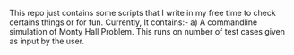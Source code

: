 This repo just contains some scripts that I write in my free time to check
certains things or for fun.
Currently, It contains:-
a) A commandline simulation of Monty Hall Problem. This runs on number of test
cases given as input by the user. 
